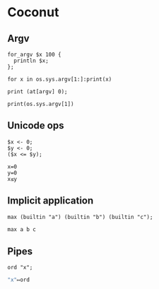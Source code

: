 # Coconut

## Argv

```polygolf
for_argv $x 100 {
  println $x;
};
```

```coconut nogolf
for x in os.sys.argv[1:]:print(x)
```

```polygolf
print (at[argv] 0);
```

```coconut
print(os.sys.argv[1])
```

## Unicode ops

```polygolf
$x <- 0;
$y <- 0;
($x <= $y);
```

```coconut nogolf chars
x=0
y=0
x≤y
```

## Implicit application

```polygolf
max (builtin "a") (builtin "b") (builtin "c");
```

```coco skipTypecheck
max a b c
```

## Pipes

```polygolf
ord "x";
```

```coco chars
"x"↦ord
```
